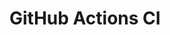 # GitHub Actions CI











































































































































































































































































































































































































































































































































































































































































































































































































































































































































































































































































































































































































































































































































































































































































































































